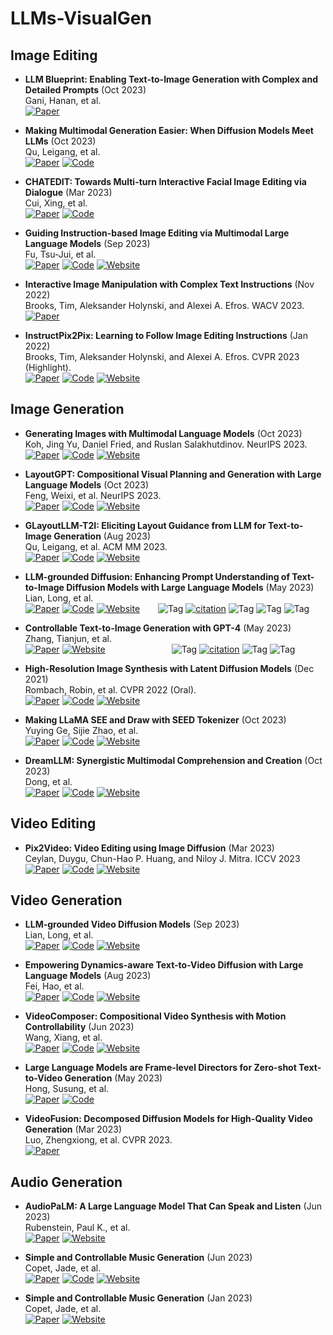 # LLMs-VisualGen


## Image Editing

+ **LLM Blueprint: Enabling Text-to-Image Generation with Complex and Detailed Prompts** (Oct 2023)\
Gani, Hanan, et al.\
[![Paper](https://img.shields.io/badge/arXiv-b31b1b.svg)](https://arxiv.org/abs/2310.10640)

+ **Making Multimodal Generation Easier: When Diffusion Models Meet LLMs** (Oct 2023)\
Qu, Leigang, et al.\
[![Paper](https://img.shields.io/badge/arXiv-b31b1b.svg)](https://arxiv.org/abs/2310.08949v1)
[![Code](https://img.shields.io/github/stars/zxy556677/EasyGen.svg?style=social&label=Star)](https://github.com/zxy556677/EasyGen)


+ **CHATEDIT: Towards Multi-turn Interactive Facial Image Editing via Dialogue** (Mar 2023)\
Cui, Xing, et al.\
[![Paper](https://img.shields.io/badge/arXiv-b31b1b.svg)](https://arxiv.org/abs/2303.11108)
[![Code](https://img.shields.io/github/stars/cuixing100876/ChatEdit.svg?style=social&label=Star)](https://github.com/cuixing100876/ChatEdit)

+ **Guiding Instruction-based Image Editing via Multimodal Large Language Models** (Sep 2023)\
Fu, Tsu-Jui, et al.\
[![Paper](https://img.shields.io/badge/arXiv-b31b1b.svg)](https://arxiv.org/abs/2309.17102v1)
[![Code](https://img.shields.io/github/stars/tsujuifu/pytorch_mgie.svg?style=social&label=Star)](https://github.com/tsujuifu/pytorch_mgie)
[![Website](https://img.shields.io/badge/Website-9cf)](https://mllm-ie.github.io/)

+ **Interactive Image Manipulation with Complex Text Instructions** (Nov 2022)\
Brooks, Tim, Aleksander Holynski, and Alexei A. Efros. WACV 2023.\
[![Paper](https://img.shields.io/badge/arXiv-b31b1b.svg)](https://arxiv.org/abs/2211.15352)

+ **InstructPix2Pix: Learning to Follow Image Editing Instructions** (Jan 2022)\
Brooks, Tim, Aleksander Holynski, and Alexei A. Efros. CVPR 2023 (Highlight).\
[![Paper](https://img.shields.io/badge/arXiv-b31b1b.svg)](https://arxiv.org/abs/2211.09800)
[![Code](https://img.shields.io/github/stars/timothybrooks/instruct-pix2pix.svg?style=social&label=Star)](https://github.com/timothybrooks/instruct-pix2pix)
[![Website](https://img.shields.io/badge/Website-9cf)](https://www.timothybrooks.com/instruct-pix2pix)


## Image Generation
+ **Generating Images with Multimodal Language Models** (Oct 2023)\
Koh, Jing Yu, Daniel Fried, and Ruslan Salakhutdinov. NeurIPS 2023.\
[![Paper](https://img.shields.io/badge/arXiv-b31b1b.svg)](https://arxiv.org/abs/2305.17216)
[![Code](https://img.shields.io/github/stars/kohjingyu/gill.svg?style=social&label=Star)](https://github.com/kohjingyu/gill)
[![Website](https://img.shields.io/badge/Website-9cf)](https://layoutgpt.github.io/)

+ **LayoutGPT: Compositional Visual Planning and Generation with Large Language Models** (Oct 2023)\
Feng, Weixi, et al. NeurIPS 2023.\
[![Paper](https://img.shields.io/badge/arXiv-b31b1b.svg)](https://arxiv.org/abs/2305.15393)
[![Code](https://img.shields.io/github/stars/kohjingyu/gill.svg?style=social&label=Star)](https://github.com/weixi-feng/LayoutGPT)
[![Website](https://img.shields.io/badge/Website-9cf)](https://jykoh.com/gill)

+ **GLayoutLLM-T2I: Eliciting Layout Guidance from LLM for Text-to-Image Generation** (Aug 2023)\
Qu, Leigang, et al. ACM MM 2023.\
[![Paper](https://img.shields.io/badge/arXiv-b31b1b.svg)](https://arxiv.org/abs/2308.05095)
[![Code](https://img.shields.io/github/stars/LayoutLLM-T2I/LayoutLLM-T2I.svg?style=social&label=Star)](https://github.com/LayoutLLM-T2I/LayoutLLM-T2I)
[![Website](https://img.shields.io/badge/Website-9cf)](https://layoutllm-t2i.github.io/)

+ **LLM-grounded Diffusion: Enhancing Prompt Understanding of Text-to-Image Diffusion Models with Large Language Models** (May 2023)\
Lian, Long, et al.\
[![Paper](https://img.shields.io/badge/arXiv-b31b1b.svg)](https://arxiv.org/abs/2305.13655)
[![Code](https://img.shields.io/github/stars/TonyLianLong/LLM-groundedDiffusion.svg?style=social&label=Star)](https://github.com/TonyLianLong/LLM-groundedDiffusion)
[![Website](https://img.shields.io/badge/Website-9cf)](https://llm-grounded-diffusion.github.io/) &emsp;&ensp; ![Tag](https://img.shields.io/badge/Tags:-white)  [![citation](https://img.shields.io/badge/dynamic/json?label=citation&query=citationCount&url=https%3A%2F%2Fapi.semanticscholar.org%2Fgraph%2Fv1%2Fpaper%2Fe9ae0c76a71b8f302eb17b1c4462b9cc97d87cd0%3Ffields%3DcitationCount)](https://www.semanticscholar.org/paper/LLM-grounded-Diffusion%3A-Enhancing-Prompt-of-Models-Lian-Li/e9ae0c76a71b8f302eb17b1c4462b9cc97d87cd0)
![Tag](https://img.shields.io/badge/Image--Generation-cyan) ![Tag](https://img.shields.io/badge/LLMs-pink) ![Tag](https://img.shields.io/badge/Diffuser-orange)

+ **Controllable Text-to-Image Generation with GPT-4** (May 2023)\
Zhang, Tianjun, et al. \
[![Paper](https://img.shields.io/badge/arXiv-b31b1b.svg)](https://arxiv.org/abs/2305.18583)
[![Website](https://img.shields.io/badge/Website-9cf)](https://github.com/tianjunz/Control-GPT) &emsp;&emsp;&emsp;&emsp;&emsp;&emsp;&emsp; ![Tag](https://img.shields.io/badge/Tags:-white)  [![citation](https://img.shields.io/badge/dynamic/json?label=citation&query=citationCount&url=https%3A%2F%2Fapi.semanticscholar.org%2Fgraph%2Fv1%2Fpaper%2F3a79545719fb193a6b4042ef7d1d87cfd267be06%3Ffields%3DcitationCount)](https://www.semanticscholar.org/paper/Controllable-Text-to-Image-Generation-with-GPT-4-Zhang-Zhang/3a79545719fb193a6b4042ef7d1d87cfd267be06)
![Tag](https://img.shields.io/badge/Image--Generation-cyan) ![Tag](https://img.shields.io/badge/LLMs-pink) 

+ **High-Resolution Image Synthesis with Latent Diffusion Models** (Dec 2021)\
Rombach, Robin, et al. CVPR 2022 (Oral).\
[![Paper](https://img.shields.io/badge/arXiv-b31b1b.svg)](https://arxiv.org/abs/2112.10752)
[![Code](https://img.shields.io/github/stars/CompVis/stable-diffusion.svg?style=social&label=Star)](https://github.com/CompVis/stable-diffusion)
[![Website](https://img.shields.io/badge/Website-9cf)](https://ommer-lab.com/research/latent-diffusion-models/)

+ **Making LLaMA SEE and Draw with SEED Tokenizer** (Oct 2023)\
Yuying Ge, Sijie Zhao, et al.\
[![Paper](https://img.shields.io/badge/arXiv-b31b1b.svg)](https://arxiv.org/abs/2307.08041)
[![Code](https://img.shields.io/github/stars/CompVis/stable-diffusion.svg?style=social&label=Star)](https://github.com/AILab-CVC/SEED)
[![Website](https://img.shields.io/badge/Website-9cf)](https://ailab-cvc.github.io/seed/)

+ **DreamLLM: Synergistic Multimodal Comprehension and Creation** (Oct 2023)\
Dong, et al.\
[![Paper](https://img.shields.io/badge/arXiv-b31b1b.svg)](https://arxiv.org/abs/2309.11499)
[![Code](https://img.shields.io/github/stars/CompVis/stable-diffusion.svg?style=social&label=Star)](https://github.com/RunpeiDong/DreamLLM/tree/master)
[![Website](https://img.shields.io/badge/Website-9cf)](https://dreamllm.github.io/)

## Video Editing
+ **Pix2Video: Video Editing using Image Diffusion** (Mar 2023)\
Ceylan, Duygu, Chun-Hao P. Huang, and Niloy J. Mitra. ICCV 2023\
[![Paper](https://img.shields.io/badge/arXiv-b31b1b.svg)](https://arxiv.org/abs/2303.12688)
[![Code](https://img.shields.io/github/stars/duyguceylan/pix2video.svg?style=social&label=Star)](https://github.com/duyguceylan/pix2video)
[![Website](https://img.shields.io/badge/Website-9cf)](https://duyguceylan.github.io/pix2video.github.io/)

## Video Generation
+ **LLM-grounded Video Diffusion Models** (Sep 2023)\
Lian, Long, et al.\
[![Paper](https://img.shields.io/badge/arXiv-b31b1b.svg)](https://arxiv.org/abs/2309.17444)
[![Code](https://img.shields.io/github/stars/TonyLianLong/LLM-groundedVideoDiffusion.svg?style=social&label=Star)](https://github.com/TonyLianLong/LLM-groundedVideoDiffusion)
[![Website](https://img.shields.io/badge/Website-9cf)](https://llm-grounded-video-diffusion.github.io/)

+ **Empowering Dynamics-aware Text-to-Video Diffusion with Large Language Models** (Aug 2023)\
Fei, Hao, et al.\
[![Paper](https://img.shields.io/badge/arXiv-b31b1b.svg)](https://arxiv.org/abs/2308.13812)
[![Code](https://img.shields.io/github/stars/scofield7419/Dysen.svg?style=social&label=Star)](https://github.com/scofield7419/Dysen)
[![Website](https://img.shields.io/badge/Website-9cf)](http://haofei.vip/Dysen-VDM/)

+ **VideoComposer: Compositional Video Synthesis with Motion Controllability** (Jun 2023)\
Wang, Xiang, et al.\
[![Paper](https://img.shields.io/badge/arXiv-b31b1b.svg)](https://arxiv.org/abs/2306.02018)
[![Code](https://img.shields.io/github/stars/damo-vilab/videocomposer.svg?style=social&label=Star)](https://github.com/damo-vilab/videocomposer)
[![Website](https://img.shields.io/badge/Website-9cf)](https://videocomposer.github.io/)

+ **Large Language Models are Frame-level Directors for Zero-shot Text-to-Video Generation** (May 2023)\
Hong, Susung, et al.\
[![Paper](https://img.shields.io/badge/arXiv-b31b1b.svg)](https://arxiv.org/abs/2305.14330)
[![Code](https://img.shields.io/github/stars/KU-CVLAB/DirecT2V.svg?style=social&label=Star)](https://github.com/KU-CVLAB/DirecT2V)

+ **VideoFusion: Decomposed Diffusion Models for High-Quality Video Generation** (Mar 2023)\
Luo, Zhengxiong, et al. CVPR 2023.\
[![Paper](https://img.shields.io/badge/arXiv-b31b1b.svg)](https://arxiv.org/abs/2303.08320)

## Audio Generation
+ **AudioPaLM: A Large Language Model That Can Speak and Listen** (Jun 2023)\
Rubenstein, Paul K., et al. \
[![Paper](https://img.shields.io/badge/arXiv-b31b1b.svg)](https://arxiv.org/abs/2306.12925)
[![Website](https://img.shields.io/badge/Website-9cf)](https://google-research.github.io/seanet/audiopalm/examples/)

+ **Simple and Controllable Music Generation** (Jun 2023)\
Copet, Jade, et al. \
[![Paper](https://img.shields.io/badge/arXiv-b31b1b.svg)](https://arxiv.org/abs/2306.05284)
[![Code](https://img.shields.io/github/stars/facebookresearch/audiocraft.svg?style=social&label=Star)](https://github.com/facebookresearch/audiocraft)
[![Website](https://img.shields.io/badge/Website-9cf)](https://audiocraft.metademolab.com/musicgen.html)

+ **Simple and Controllable Music Generation** (Jan 2023)\
Copet, Jade, et al. \
[![Paper](https://img.shields.io/badge/arXiv-b31b1b.svg)](https://arxiv.org/abs/2301.11325)
[![Website](https://img.shields.io/badge/Website-9cf)](https://google-research.github.io/seanet/musiclm/examples/)

